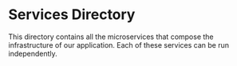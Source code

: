 # Services Directory

This directory contains all the microservices that compose the infrastructure of our application. Each of these services can be run independently.

